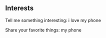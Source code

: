 ## Interests
<p>Tell me something interesting: i love my phone</p>
<p>Share your favorite things: my phone</p>

